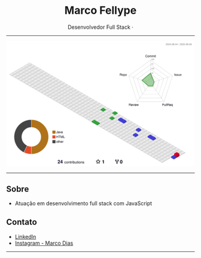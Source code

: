 <h1 align="center">Marco Fellype</h1>

<p align="center">
  Desenvolvedor Full Stack ·
</p>

---

![](./profile-3d-contrib/profile-gitblock.svg)

---

## Sobre

- Atuação em desenvolvimento full stack com JavaScript

## Contato

- [LinkedIn](https://www.linkedin.com/in/marco-dias-50369b353/)
- [Instagram - Marco Dias](https://www.instagram.com/marco.dias.4)

---
